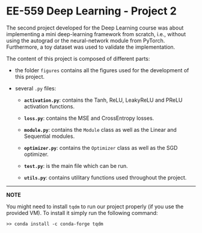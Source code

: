 # EE-559 Deep Learning - Project 2

The second project developed for the Deep Learning course was about implementing a mini deep-learning framework from scratch, i.e., without using the autograd or the neural-network module from PyTorch. Furthermore, a toy dataset was used to validate the implementation.

The content of this project is composed of different parts:

- the folder `figures` contains all the figures used for the development of this project. 

- several `.py` files:

    - **`activation.py`**: contains the Tanh, ReLU, LeakyReLU and PReLU activation functions.

    - **`loss.py`**: contains the MSE and CrossEntropy losses.

    - **`module.py`**: contains the `Module` class as well as the Linear and Sequential modules.

    - **`optimizer.py`**: contains the `Optimizer` class as well as the SGD optimizer.

    - **`test.py`**: is the main file which can be run.

    - **`utils.py`**: contains utilitary functions used throughout the project.

---
**NOTE**

You might need to install `tqdm` to run our project properly (if you use the provided VM). To install it simply run the following command:

```terminal
>> conda install -c conda-forge tqdm
```